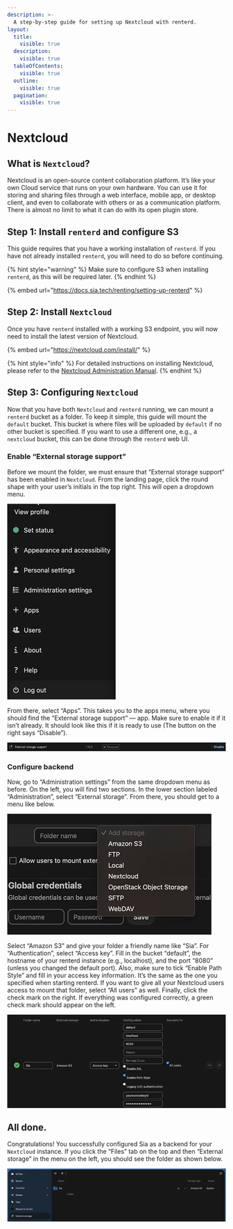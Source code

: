```yaml
---
description: >-
  A step-by-step guide for setting up Nextcloud with renterd.
layout:
  title:
    visible: true
  description:
    visible: true
  tableOfContents:
    visible: true
  outline:
    visible: true
  pagination:
    visible: true
---
```


# Nextcloud

## What is `Nextcloud`?

Nextcloud is an open-source content collaboration platform. It’s like your own Cloud service that runs on your own hardware. You can use it for storing and sharing files through a web interface, mobile app, or desktop client, and even to collaborate with others or as a communication platform. There is almost no limit to what it can do with its open plugin store.

## Step 1: Install `renterd` and configure S3
This guide requires that you have a working installation of `renterd`. If you have not already installed `renterd`, you will need to do so before continuing.

{% hint style="warning" %}
Make sure to configure S3 when installing `renterd`, as this will be required later.
{% endhint %}

{% embed url="https://docs.sia.tech/renting/setting-up-renterd" %}


## Step 2: Install `Nextcloud`

Once you have `renterd` installed with a working S3 endpoint, you will now need to install the latest version of Nextcloud.

{% embed url="https://nextcloud.com/install/" %}

{% hint style="info" %}
For detailed instructions on installing Nextcloud, please refer to the [Nextcloud Administration Manual](https://docs.nextcloud.com/server/latest/admin_manual/installation/).
{% endhint %}

## Step 3: Configuring `Nextcloud`

Now that you have both `Nextcloud` and `renterd` running, we can mount a `renterd` bucket as a folder. To keep it simple, this guide will mount the `default` bucket. This bucket is where files will be uploaded by `default` if no other bucket is specified. If you want to use a different one, e.g., a `nextcloud` bucket, this can be done through the `renterd` web UI.

### Enable “External storage support”

Before we mount the folder, we must ensure that “External storage support” has been enabled in `Nextcloud`. From the landing page, click the round shape with your user’s initials in the top right. This will open a dropdown menu.

![](../../.gitbook/assets/nextcloud-s3-integration/01-drop-down-menu.png)

From there, select “Apps”. This takes you to the apps menu, where you should find the “External storage support” — app. Make sure to enable it if it isn’t already. It should look like this if it is ready to use (The button on the right says “Disable”).

![](../../.gitbook/assets/nextcloud-s3-integration/02-external-storage-support.png)

### Configure backend

Now, go to “Administration settings” from the same dropdown menu as before. On the left, you will find two sections. In the lower section labeled “Administration”, select “External storage”. From there, you should get to a menu like below.

![](../../.gitbook/assets/nextcloud-s3-integration/03-administration.png)

Select “Amazon S3” and give your folder a friendly name like “Sia”. For “Authentication”, select “Access key”. Fill in the bucket “default”, the hostname of your renterd instance (e.g., localhost), and the port “8080” (unless you changed the default port). Also, make sure to tick “Enable Path Style” and fill in your access key information. It’s the same as the one you specified when starting renterd. If you want to give all your Nextcloud users access to mount that folder, select “All users” as well. Finally, click the check mark on the right. If everything was configured correctly, a green check mark should appear on the left.

![](../../.gitbook/assets/nextcloud-s3-integration/04-bucket-configuration.png)

## All done.

Congratulations! You successfully configured Sia as a backend for your `Nextcloud` instance. If you click the “Files” tab on the top and then “External storage” in the menu on the left, you should see the folder as shown below.

![](../../.gitbook/assets/nextcloud-s3-integration/05-success.png)

